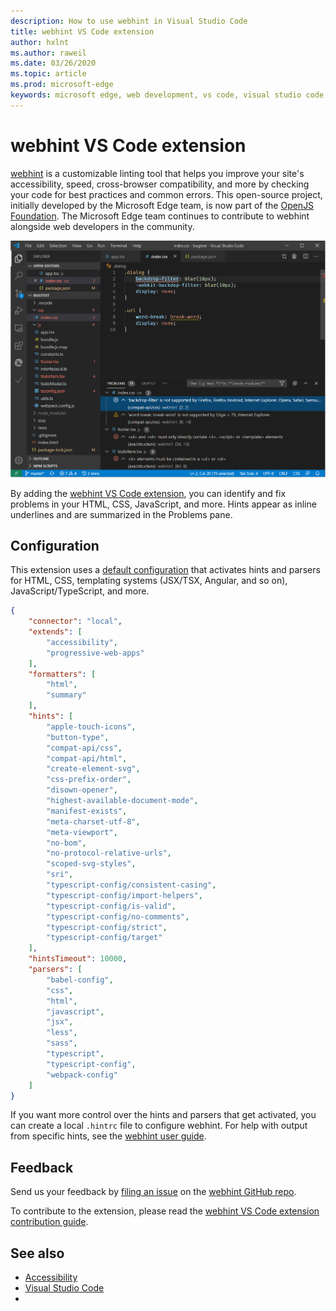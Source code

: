 ```yaml
---
description: How to use webhint in Visual Studio Code
title: webhint VS Code extension
author: hxlnt
ms.author: raweil
ms.date: 03/26/2020
ms.topic: article
ms.prod: microsoft-edge
keywords: microsoft edge, web development, vs code, visual studio code, webhint
---
```


# webhint VS Code extension

[webhint](https://webhint.io) is a customizable linting tool that helps you improve your site's accessibility, speed, cross-browser compatibility, and more by checking your code for best practices and common errors. This open-source project, initially developed by the Microsoft Edge team, is now part of the [OpenJS Foundation](https://openjsf.org/). The Microsoft Edge team continues to contribute to webhint alongside web developers in the community.

![GIF of webhint VS Code extension](./media/webhint-extension.png)

By adding the [webhint VS Code extension](https://marketplace.visualstudio.com/items?itemName=webhint.vscode-webhint), you can identify and fix problems in your HTML, CSS, JavaScript, and more. Hints appear as inline underlines and are summarized in the Problems pane.

## Configuration

This extension uses a [default configuration](https://github.com/webhintio/hint/blob/master/packages/configuration-development/index.json) that activates hints and parsers for HTML, CSS, templating systems (JSX/TSX, Angular, and so on), JavaScript/TypeScript, and more.

```json
{
    "connector": "local",
    "extends": [
        "accessibility",
        "progressive-web-apps"
    ],
    "formatters": [
        "html",
        "summary"
    ],
    "hints": [
        "apple-touch-icons",
        "button-type",
        "compat-api/css",
        "compat-api/html",
        "create-element-svg",
        "css-prefix-order",
        "disown-opener",
        "highest-available-document-mode",
        "manifest-exists",
        "meta-charset-utf-8",
        "meta-viewport",
        "no-bom",
        "no-protocol-relative-urls",
        "scoped-svg-styles",
        "sri",
        "typescript-config/consistent-casing",
        "typescript-config/import-helpers",
        "typescript-config/is-valid",
        "typescript-config/no-comments",
        "typescript-config/strict",
        "typescript-config/target"
    ],
    "hintsTimeout": 10000,
    "parsers": [
        "babel-config",
        "css",
        "html",
        "javascript",
        "jsx",
        "less",
        "sass",
        "typescript",
        "typescript-config",
        "webpack-config"
    ]
}
```

If you want more control over the hints and parsers that get activated, you can create a local `.hintrc` file to configure webhint. For help with output from specific hints, see the [webhint user guide](https://webhint.io/docs/user-guide/configuring-webhint/summary/).

## Feedback

Send us your feedback by [filing an issue](https://github.com/webhintio/hint/issues/new) on the [webhint GitHub repo](https://github.com/webhintio/hint). 

To contribute to the extension, please read the [webhint VS Code extension contribution guide](https://github.com/webhintio/hint/blob/master/packages/extension-vscode/CONTRIBUTING.md).

## See also
  - [Accessibility](https://docs.microsoft.com/en-us/microsoft-edge/accessibility)
  - [Visual Studio Code](https://docs.microsoft.com/en-us/microsoft-edge/visual-studio-code/)
  - 

